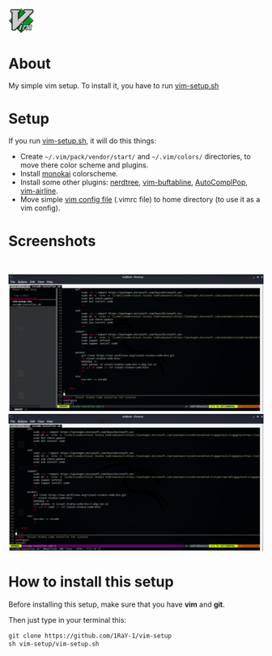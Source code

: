 <br>
<img width=10% src="imgs/vim-logo.png"/>
</p>

# About
My simple vim setup. To install it, you have to run [vim-setup.sh](https://github.com/1RaY-1/vim-setup/blob/main/vim-setup.sh)

# Setup

If you run [vim-setup.sh](https://github.com/1RaY-1/vim-setup/blob/main/vim-setup.sh), it will do this things:

* Create ```~/.vim/pack/vendor/start/``` and ```~/.vim/colors/``` directories, to move there color scheme and plugins.
* Install [monokai](https://github.com/sickill/vim-monokai) colorscheme.
* Install some other plugins: [nerdtree](https://github.com/preservim/nerdtree), [vim-buftabline](https://github.com/ap/vim-buftabline), [AutoComplPop](https://github.com/vim-scripts/AutoComplPop), [vim-airline](https://github.com/vim-airline/vim-airline).
* Move simple [vim config file](https://github.com/1RaY-1/vim-setup/blob/main/.vimrc) (.vimrc file) to home directory (to use it as a vim config). 

# Screenshots
<br>
<p align="center">
<img src="imgs/1.png"/>
<img src="imgs/2.png"/>
</p>

# How to install this setup

Before installing this setup, make sure that you have **vim** and **git**.

Then just type in your terminal this:

```
git clone https://github.com/1RaY-1/vim-setup
sh vim-setup/vim-setup.sh
```
